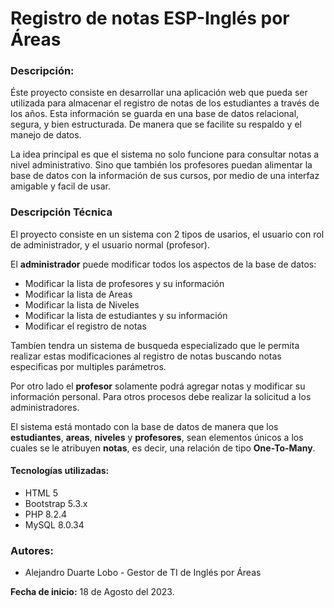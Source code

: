 
# Registro de notas ESP-Inglés por Áreas

### Descripción:

Éste proyecto consiste en desarrollar una aplicación web que pueda ser utilizada para almacenar el registro de notas de los estudiantes a través de los años. Esta información se guarda en una base de datos relacional, segura, y bien estructurada. De manera que se facilite su respaldo y el manejo de datos.

La idea principal es que el sistema no solo funcione para consultar notas a nivel administrativo. Sino que también los profesores puedan alimentar la base de datos con la información de sus cursos, por medio de una interfaz amigable y facil de usar.

### Descripción Técnica

El proyecto consiste en un sistema con 2 tipos de usarios, el usuario con rol de administrador, y el usuario normal (profesor). 

El **administrador** puede modificar todos los aspectos de la base de datos:

- Modificar la lista de profesores y su información
- Modificar la lista de Areas
- Modificar la lista de Niveles
- Modificar la lista de estudiantes y su información
- Modificar el registro de notas

Tambíen tendra un sistema de busqueda especializado que le permita realizar estas modificaciones al registro de notas buscando notas especificas por multiples parámetros.

Por otro lado el **profesor** solamente podrá agregar notas y modificar su información personal. Para otros procesos debe realizar la solicitud a los administradores.

El sistema está montado con la base de datos de manera que los **estudiantes**, **areas**, **niveles** y **profesores**, sean elementos únicos a los cuales se le atribuyen **notas**, es decir, una relación de tipo **One-To-Many**.

#### Tecnologías utilizadas:
- HTML 5
- Bootstrap 5.3.x
- PHP  8.2.4
- MySQL 8.0.34

### Autores:
- Alejandro Duarte Lobo - Gestor de TI de Inglés por Áreas

**Fecha de inicio:** 18 de Agosto del 2023.